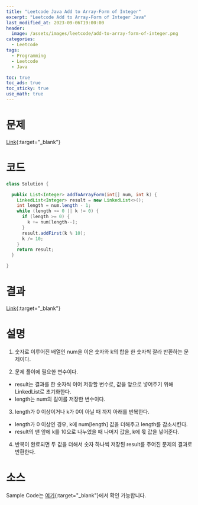 ```yaml
---
title: "Leetcode Java Add to Array-Form of Integer"
excerpt: "Leetcode Add to Array-Form of Integer Java"
last_modified_at: 2023-09-06T19:00:00
header:
  image: /assets/images/leetcode/add-to-array-form-of-integer.png
categories:
  - Leetcode
tags:
  - Programming
  - Leetcode
  - Java

toc: true
toc_ads: true
toc_sticky: true
use_math: true
---
```

# 문제
[Link](https://leetcode.com/problems/add-to-array-form-of-integer){:target="_blank"}

# 코드
```java
class Solution {

  public List<Integer> addToArrayForm(int[] num, int k) {
    LinkedList<Integer> result = new LinkedList<>();
    int length = num.length - 1;
    while (length >= 0 || k != 0) {
      if (length >= 0) {
        k += num[length--];
      }
      result.addFirst(k % 10);
      k /= 10;
    }
    return result;
  }

}
```

# 결과
[Link](https://leetcode.com/problems/add-to-array-form-of-integer/submissions/1042011101/){:target="_blank"}

# 설명
1. 숫자로 이루어진 배열인 num을 이은 숫자와 k의 합을 한 숫자씩 잘라 반환하는 문제이다.

2. 문제 풀이에 필요한 변수이다.
- result는 결과를 한 숫자씩 이어 저장할 변수로, 값을 앞으로 넣어주기 위해 LinkedList로 초기화한다.
- length는 num의 길이를 저장한 변수이다.

3. length가 0 이상이거나 k가 0이 아닐 때 까지 아래를 반복한다.
- length가 0 이상인 경우, k에 num[length] 값을 더해주고 length를 감소시킨다.
- result의 맨 앞에 k를 10으로 나누었을 때 나머지 값을, k에 몫 값을 넣어준다.

4. 반복이 완료되면 두 값을 더해서 숫자 하나씩 저장된 result를 주어진 문제의 결과로 반환한다.

# 소스
Sample Code는 [여기](https://github.com/GracefulSoul/leetcode/blob/master/src/main/java/gracefulsoul/problems/AddToArrayFormOfInteger.java){:target="_blank"}에서 확인 가능합니다.